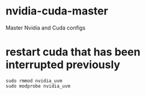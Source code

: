 # nvidia-cuda-master
Master Nvidia and Cuda configs


# restart cuda that has been interrupted previously
```
sudo rmmod nvidia_uvm 
sudo modprobe nvidia_uvm
```